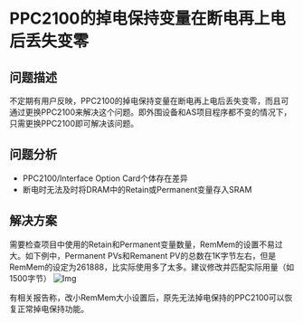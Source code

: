 # PPC2100的掉电保持变量在断电再上电后丢失变零
## 问题描述
不定期有用户反映，PPC2100的掉电保持变量在断电再上电后丢失变零，而且可通过更换PPC2100来解决这个问题。即外围设备和AS项目程序都不变的情况下，只需更换PPC2100即可解决该问题。
## 问题分析
- PPC2100/Interface Option Card个体存在差异
- 断电时无法及时将DRAM中的Retain或Permanent变量存入SRAM
## 解决方案
需要检查项目中使用的Retain和Permanent变量数量，RemMem的设置不易过大。如下例中，Permanent PVs和Remanent PV的总数在1K字节左右，但是RemMem的设定为261888，比实际使用多了太多。建议修改并匹配实际用量（如1500字节）
![Img](./FILES/011PPC2100的掉电保持变量在断电再上电后丢失变零.md/img-20220615132930.png)

有相关报告称，改小RemMem大小设置后，原先无法掉电保持的PPC2100可以恢复正常掉电保持功能。
